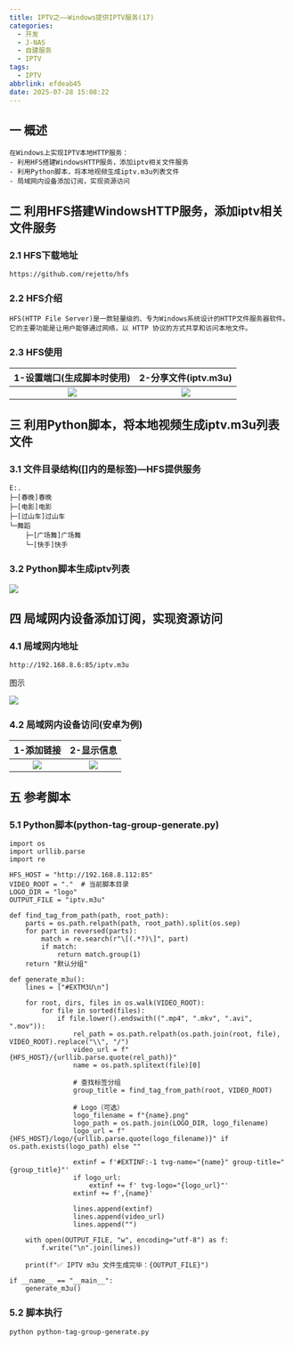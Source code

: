```yaml
---
title: IPTV之——Windows提供IPTV服务(17)
categories:
  - 开发
  - J-NAS
  - 自建服务  
  - IPTV
tags:
  - IPTV
abbrlink: efdeab45
date: 2025-07-28 15:08:22
---
```

## 一 概述

```
在Windows上实现IPTV本地HTTP服务：
- 利用HFS搭建WindowsHTTP服务，添加iptv相关文件服务
- 利用Python脚本，将本地视频生成iptv.m3u列表文件
- 局域网内设备添加订阅，实现资源访问
```

<!--more-->

## 二 利用HFS搭建WindowsHTTP服务，添加iptv相关文件服务

### 2.1 HFS下载地址

```
https://github.com/rejetto/hfs
```

### 2.2 HFS介绍

```
HFS(HTTP File Server)是一款轻量级的、专为Windows系统设计的HTTP文件服务器软件。
它的主要功能是让用户能够通过网络，以 HTTP 协议的方式共享和访问本地文件。
```

### 2.3 HFS使用

| 1-设置端口(生成脚本时使用) | 2-分享文件(iptv.m3u) |
| :------------------------: | :------------------: |
|           ![][2]           |        ![][3]        |


## 三 利用Python脚本，将本地视频生成iptv.m3u列表文件

### 3.1 文件目录结构([]内的是标签)—HFS提供服务

```
E:.
├─[春晚]春晚
├─[电影]电影
├─[过山车]过山车
└─舞蹈
    ├─[广场舞]广场舞
    └─[快手]快手   
```

### 3.2 Python脚本生成iptv列表

![][3]


## 四 局域网内设备添加订阅，实现资源访问

### 4.1 局域网内地址

```
http://192.168.8.6:85/iptv.m3u
```

图示

![][4]

### 4.2 局域网内设备访问(安卓为例)

| 1-添加链接 | 2-显示信息 |
| :--------: | :--------: |
|   ![][5]   |   ![][6]   |

## 五 参考脚本

### 5.1 Python脚本(python-tag-group-generate.py)

```
import os
import urllib.parse
import re

HFS_HOST = "http://192.168.8.112:85"
VIDEO_ROOT = "."  # 当前脚本目录
LOGO_DIR = "logo"
OUTPUT_FILE = "iptv.m3u"

def find_tag_from_path(path, root_path):
    parts = os.path.relpath(path, root_path).split(os.sep)
    for part in reversed(parts):
        match = re.search(r"\[(.*?)\]", part)
        if match:
            return match.group(1)
    return "默认分组"

def generate_m3u():
    lines = ["#EXTM3U\n"]

    for root, dirs, files in os.walk(VIDEO_ROOT):
        for file in sorted(files):
            if file.lower().endswith((".mp4", ".mkv", ".avi", ".mov")):
                rel_path = os.path.relpath(os.path.join(root, file), VIDEO_ROOT).replace("\\", "/")
                video_url = f"{HFS_HOST}/{urllib.parse.quote(rel_path)}"
                name = os.path.splitext(file)[0]

                # 查找标签分组
                group_title = find_tag_from_path(root, VIDEO_ROOT)

                # Logo（可选）
                logo_filename = f"{name}.png"
                logo_path = os.path.join(LOGO_DIR, logo_filename)
                logo_url = f"{HFS_HOST}/logo/{urllib.parse.quote(logo_filename)}" if os.path.exists(logo_path) else ""

                extinf = f'#EXTINF:-1 tvg-name="{name}" group-title="{group_title}"'
                if logo_url:
                    extinf += f' tvg-logo="{logo_url}"'
                extinf += f',{name}'

                lines.append(extinf)
                lines.append(video_url)
                lines.append("")

    with open(OUTPUT_FILE, "w", encoding="utf-8") as f:
        f.write("\n".join(lines))

    print(f"✅ IPTV m3u 文件生成完毕：{OUTPUT_FILE}")

if __name__ == "__main__":
    generate_m3u()
```

### 5.2 脚本执行

```
python python-tag-group-generate.py
```



[1]:https://cdn.jsdelivr.net/gh/PGzxc/CDN/blog-nas/iptv-17-win-hfs-port-1.png
[2]:https://cdn.jsdelivr.net/gh/PGzxc/CDN/blog-nas/iptv-17-win-hfs-disk-2.png
[3]:https://cdn.jsdelivr.net/gh/PGzxc/CDN/blog-nas/iptv-17-win-list-make-3.png
[4]:https://cdn.jsdelivr.net/gh/PGzxc/CDN/blog-nas/iptv-17-win-hfs-address-4.png
[5]:https://cdn.jsdelivr.net/gh/PGzxc/CDN/blog-nas/iptv-17-phone-add-5.png
[6]:https://cdn.jsdelivr.net/gh/PGzxc/CDN/blog-nas/iptv-17-phone-list-6.png